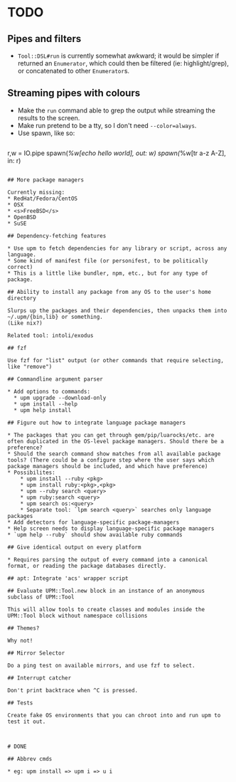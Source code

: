# TODO

## Pipes and filters

* `Tool::DSL#run` is currently somewhat awkward; it would be simpler if returned an `Enumerator`, which could then be filtered (ie: highlight/grep), or concatenated to other `Enumerator`s.

## Streaming pipes with colours

* Make the `run` command able to grep the output while streaming the results to the screen.
* Make run pretend to be a tty, so I don't need `--color=always`.
* Use spawn, like so:
  ```
r,w = IO.pipe
spawn(*%w[echo hello world], out: w)
spawn(*%w[tr a-z A-Z], in: r)
```

## More package managers

Currently missing:
* RedHat/Fedora/CentOS
* OSX
* <s>FreeBSD</s>
* OpenBSD
* SuSE

## Dependency-fetching features

* Use upm to fetch dependencies for any library or script, across any language.
* Some kind of manifest file (or personifest, to be politically correct)
* This is a little like bundler, npm, etc., but for any type of package.

## Ability to install any package from any OS to the user's home directory

Slurps up the packages and their dependencies, then unpacks them into ~/.upm/{bin,lib} or something.
(Like nix?)

Related tool: intoli/exodus

## fzf

Use fzf for "list" output (or other commands that require selecting, like "remove")

## Commandline argument parser

* Add options to commands:
  * upm upgrade --download-only
  * upm install --help
  * upm help install

## Figure out how to integrate language package managers

* The packages that you can get through gem/pip/luarocks/etc. are often duplicated in the OS-level package managers. Should there be a preference?
* Should the search command show matches from all available package tools? (There could be a configure step where the user says which package managers should be included, and which have preference)
* Possibilites: 
    * upm install --ruby <pkg>
    * upm install ruby:<pkg>,<pkg>
    * upm --ruby search <query>
    * upm ruby:search <query>
    * upm search os:<query>
    * Separate tool: `lpm search <query>` searches only language packages 
* Add detectors for language-specific package-managers
* Help screen needs to display language-specific package managers
* `upm help --ruby` should show available ruby commands

## Give identical output on every platform

* Requires parsing the output of every command into a canonical format, or reading the package databases directly.

## apt: Integrate 'acs' wrapper script

## Evaluate UPM::Tool.new block in an instance of an anonymous subclass of UPM::Tool

This will allow tools to create classes and modules inside the UPM::Tool block without namespace collisions

## Themes?

Why not!

## Mirror Selector

Do a ping test on available mirrors, and use fzf to select.

## Interrupt catcher

Don't print backtrace when ^C is pressed.

## Tests

Create fake OS environments that you can chroot into and run upm to test it out.



# DONE

## Abbrev cmds

* eg: upm install => upm i => u i


